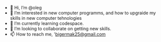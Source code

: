 - 👋 Hi, I’m @oleg      
- 👀 I’m interested in new computer programms, and how to upgraide my skills in new computer tehnologies 
- 🌱 I’m currently learning codespace.
- 💞️ I’m looking to collaborate on getting new skills.
- 📫 How to reach me, 'bigermak25@gmail.com

<!---
olegjer/olegjer is a ✨ special ✨ repository because its `README.md` (this file) appears on your GitHub profile.
You can click the Preview link to take a look at your changes.
--->
